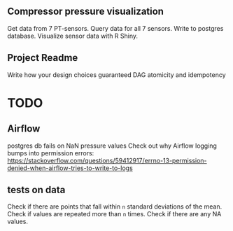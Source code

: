 ## Compressor pressure visualization

Get data from 7 PT-sensors.
Query data for all 7 sensors.
Write to postgres database.
Visualize sensor data with R Shiny.


## Project Readme

Write how your design choices guaranteed DAG atomicity and idempotency

# TODO


## Airflow

postgres db fails on NaN pressure values
Check out why Airflow logging bumps into permission errors:
https://stackoverflow.com/questions/59412917/errno-13-permission-denied-when-airflow-tries-to-write-to-logs

## tests on data

Check if there are points that fall within `n` standard deviations of the mean. Check if values are repeated more than `n` times. Check if there are any NA values. 
